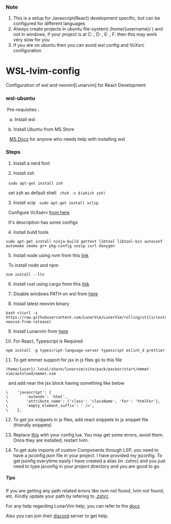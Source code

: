 ### Note 

1. This is a setup for Javascript(React) development specific, but can be configured for different languages
2. Always create projects in ubuntu file-system( /home/{username}/ ) and not in windows, if your project is at C: , D: , E: , F: then this may work very slow for you
3. If you are on ubuntu then you can avoid wsl config and VcXsrc configuration

# WSL-lvim-config
Configuration of wsl and neovim[Lunarvim] for React Development


### wsl-ubuntu
&nbsp;Pre-requisites : 

&nbsp;&nbsp; a. Install wsl

&nbsp;&nbsp;b. Install Ubuntu from MS Store

&nbsp;&nbsp; [MS Docs](https://docs.microsoft.com/en-us/windows/wsl/install) for anyone who needs help with installing wsl


### Steps

1. Install a nerd font

2. Install zsh

&nbsp;&nbsp;```sudo apt-get install zsh ```

&nbsp;&nbsp;set zsh as default shell  &nbsp; ```chsh -s $(which zsh)```

3. Install xcip &nbsp; ``` sudo apt-get install xclip ```

&nbsp;&nbsp;Configure VcXserv [from here](https://www.youtube.com/watch?v=_MgrjgQqDcE&t=1s)

&nbsp;&nbsp;It's description has some configs

4. Install build tools

```
sudo apt-get install ninja-build gettext libtool libtool-bin autoconf automake cmake g++ pkg-config unzip curl doxygen
```

5. Install node using nvm from this [link](https://github.com/nvm-sh/nvm#installing-and-updating)

&nbsp;&nbsp;To install node and npm 

```
nvm install --lts
```

6. Install rust using cargo from this [link](https://doc.rust-lang.org/cargo/getting-started/installation.html)

7. Disable windows PATH on wsl from [here](https://stackoverflow.com/questions/51336147/how-to-remove-the-win10s-path-from-wsl)

8. Install latest neovim binary 

```
bash <(curl -s https://raw.githubusercontent.com/LunarVim/LunarVim/rolling/utils/installer/install-neovim-from-release)
```

9. Install Lunarvim from [here](https://www.lunarvim.org/01-installing.html#prerequisites)

10. For React, Typescript is Required 

```
npm install -g typescript-language-server typescript eslint_d prettier
```

11. To get emmet support for jsx in js files go to this file

``` /home/{user}/.local/share/lunarvim/site/pack/packer/start/emmet-vim/autoload/emmet.vim ```

&nbsp;&nbsp;and add near the jsx block having something like below

```
\    'javascript': {
\        'extends': 'html',
\        'attribute_name': {'class': 'className', 'for': 'htmlFor'},
\        'empty_element_suffix': ' />',
\    },
```

12. To get jsx snippets in js files, add react snippets to js snippet file (friendly snippets)

13. Replace [this](config.lua) with your config.lua. You may get some errors, avoid them. Once they are installed, restart lvim.

14. To get auto imports of custom Components through LSP, you need to have a jsconfig.json file in your project. I have provided my jsconfig. To get jsonfig everytime easily I have created a alias (in .zshrc) and you just need to type jsconfig in your project directory and you are good to go.

##### Tips 
If you are getting any path related errors like nvm not found, lvim not found, etc. Kindly update your path by refering to [.zshrc](.zshrc)

For any help regarding LunarVim help, you can refer to the [docs](https://www.lunarvim.org/01-installing.html#prerequisites)

Also you can join their [discord](https://discord.com/invite/Xb9B4Ny) server to get help.


